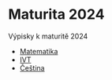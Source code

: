 # Maturita 2024

Výpisky k maturitě 2024

- [Matematika](./Matematika/README.md)
- [IVT](./IVT/README.md)
- [Čeština](./CJ/README.md)
